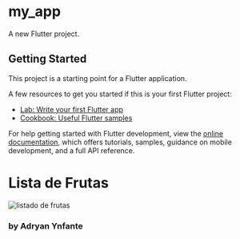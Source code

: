 # my_app

A new Flutter project.

## Getting Started

This project is a starting point for a Flutter application.

A few resources to get you started if this is your first Flutter project:

- [Lab: Write your first Flutter app](https://docs.flutter.dev/get-started/codelab)
- [Cookbook: Useful Flutter samples](https://docs.flutter.dev/cookbook)

For help getting started with Flutter development, view the
[online documentation](https://docs.flutter.dev/), which offers tutorials,
samples, guidance on mobile development, and a full API reference.

# Lista de Frutas
![listado de frutas](https://github.com/adryanynfante13/Lista_productos_Flutter/assets/92740455/486c556a-7bb0-49e5-97ef-748a7c4e8c58)



### by Adryan Ynfante 
